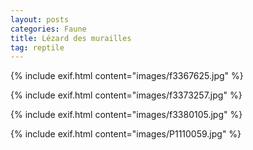```yaml
---
layout: posts
categories: Faune
title: Lézard des murailles
tag: reptile
---
```

{% include exif.html content="images/f3367625.jpg" %}

{% include exif.html content="images/f3373257.jpg" %}

{% include exif.html content="images/f3380105.jpg" %}

{% include exif.html content="images/P1110059.jpg" %}
